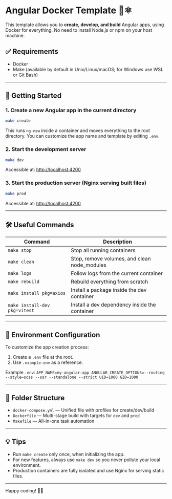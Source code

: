 
# Angular Docker Template 🐳⚛️

This template allows you to **create, develop, and build** Angular apps, using Docker for everything. No need to install Node.js or npm on your host machine.

## ✅ Requirements

- Docker
- Make (available by default in Unix/Linux/macOS; for Windows use WSL or Git Bash)

---

## 🚀 Getting Started

### 1. Create a new Angular app in the current directory

```bash
make create
```

This runs `ng new` inside a container and moves everything to the root directory. You can customize the app name and template by editing `.env`.

### 2. Start the development server

```bash
make dev
```

Accessible at: [http://localhost:4200](http://localhost:4200)

### 3. Start the production server (Nginx serving built files)

```bash
make prod
```

Accessible at: [http://localhost:4200](http://localhost:4200)

---

## 🛠️ Useful Commands

| Command           | Description                                 |
|-------------------|---------------------------------------------|
| `make stop`       | Stop all running containers                 |
| `make clean`      | Stop, remove volumes, and clean node_modules |
| `make logs`       | Follow logs from the current container      |
| `make rebuild`    | Rebuild everything from scratch             |
| `make install pkg=axios` | Install a package inside the dev container |
| `make install-dev pkg=vitest` | Install a dev dependency inside the container |

---

## 🌱 Environment Configuration

To customize the app creation process:

1. Create a `.env` file at the root.
2. Use `.example-env` as a reference.

Example `.env`:
`
APP_NAME=my-angular-app
ANGULAR_CREATE_OPTIONS=--routing --style=scss --ssr --standalone --strict
UID=1000
GID=1000
`

---

## 📂 Folder Structure

- `docker-compose.yml` — Unified file with profiles for create/dev/build
- `Dockerfile` — Multi-stage build with targets for `dev` and `prod`
- `Makefile` — All-in-one task automation

---

## 💡 Tips

- Run `make create` only once, when initializing the app.
- For new features, always use `make dev` so you never pollute your local environment.
- Production containers are fully isolated and use Nginx for serving static files.

---

Happy coding! 🧑‍💻
